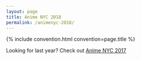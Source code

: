 ```yaml
---
layout: page
title: Anime NYC 2018
permalink: /animenyc-2018/
---
```


{% include convention.html convention=page.title %}

Looking for last year? Check out [Anime NYC 2017](/animenyc-2017)
